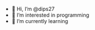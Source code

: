 - 👋 Hi, I’m @dips27
- 👀 I’m interested in programming
- 🌱 I’m currently learning 

<!---
dips27 is a ✨ special ✨ repository because its `README.md` (this file) appears on your GitHub profile.
You can click the Preview link to take a look at your changes.
--->
